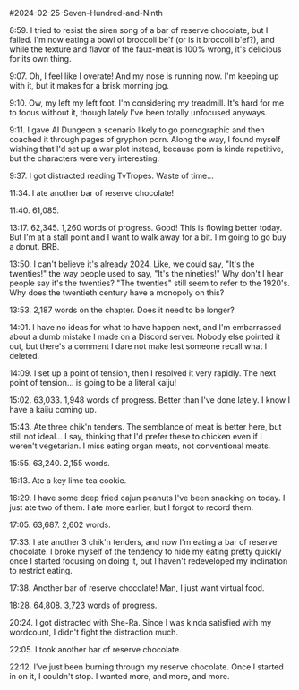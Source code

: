 #2024-02-25-Seven-Hundred-and-Ninth

8:59.  I tried to resist the siren song of a bar of reserve chocolate, but I failed.  I'm now eating a bowl of broccoli be'f (or is it broccoli b'ef?), and while the texture and flavor of the faux-meat is 100% wrong, it's delicious for its own thing.

9:07.  Oh, I feel like I overate!  And my nose is running now.  I'm keeping up with it, but it makes for a brisk morning jog.

9:10.  Ow, my left my left foot.  I'm considering my treadmill.  It's hard for me to focus without it, though lately I've been totally unfocused anyways.

9:11.  I gave AI Dungeon a scenario likely to go pornographic and then coached it through pages of gryphon porn.  Along the way, I found myself wishing that I'd set up a war plot instead, because porn is kinda repetitive, but the characters were very interesting.

9:37.  I got distracted reading TvTropes.  Waste of time...

11:34.  I ate another bar of reserve chocolate!

11:40.  61,085.

13:17.  62,345.  1,260 words of progress.  Good!  This is flowing better today.  But I'm at a stall point and I want to walk away for a bit.  I'm going to go buy a donut.  BRB.

13:50.  I can't believe it's already 2024.  Like, we could say, "It's the twenties!" the way people used to say, "It's the nineties!"  Why don't I hear people say it's the twenties?  "The twenties" still seem to refer to the 1920's.  Why does the twentieth century have a monopoly on this?

13:53.  2,187 words on the chapter.  Does it need to be longer?

14:01.  I have no ideas for what to have happen next, and I'm embarrassed about a dumb mistake I made on a Discord server.  Nobody else pointed it out, but there's a comment I dare not make lest someone recall what I deleted.

14:09.  I set up a point of tension, then I resolved it very rapidly.  The next point of tension... is going to be a literal kaiju!

15:02.  63,033.  1,948 words of progress.  Better than I've done lately.  I know I have a kaiju coming up.

15:43.  Ate three chik'n tenders.  The semblance of meat is better here, but still not ideal...  I say, thinking that I'd prefer these to chicken even if I weren't vegetarian.  I miss eating organ meats, not conventional meats.

15:55.  63,240.  2,155 words.

16:13.  Ate a key lime tea cookie.

16:29.  I have some deep fried cajun peanuts I've been snacking on today.  I just ate two of them.  I ate more earlier, but I forgot to record them.

17:05.  63,687.  2,602 words.

17:33.  I ate another 3 chik'n tenders, and now I'm eating a bar of reserve chocolate.  I broke myself of the tendency to hide my eating pretty quickly once I started focusing on doing it, but I haven't redeveloped my inclination to restrict eating.

17:38.  Another bar of reserve chocolate!  Man, I just want virtual food.  

18:28.  64,808.  3,723 words of progress.

20:24.  I got distracted with She-Ra.  Since I was kinda satisfied with my wordcount, I didn't fight the distraction much.

22:05.  I took another bar of reserve chocolate.

22:12.  I've just been burning through my reserve chocolate.  Once I started in on it, I couldn't stop.  I wanted more, and more, and more.